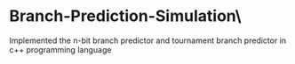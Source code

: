 # Branch-Prediction-Simulation\
Implemented the n-bit branch predictor and tournament branch predictor in c++ programming language
